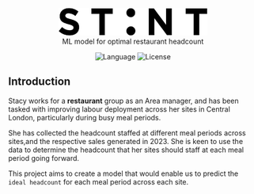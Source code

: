 
<!-- README file in MD for the Stint Optimal Headcount Model-->
<a name="readme-top"></a>
<!--
*** Attribution and thanks: README template adapted from Othneil Drew's example, available at:
*** https://github.com/othneildrew/Best-README-Template
-->

<!-- PROJECT LOGO -->
<p align="center">
  <img src="./img/stint_logo.png" style="width: 300px"/>
  <br>
  ML model for optimal restaurant headcount
</p>


<!-- SHIELDS FOR REPO -->
<p align="center">
    <a>
        <img src="https://img.shields.io/badge/language-Python-green"
            alt="Language"></a>
    <a>
        <img src="https://img.shields.io/badge/license-CC_NC-red"
            alt="License"></a>
</p>

## Introduction
Stacy works for a **restaurant** group as an Area manager, and has been tasked
with improving labour deployment across her sites in Central London, particularly during busy meal periods.

She has collected the headcount staffed at different meal periods across sites,and the respective sales generated in 2023. She is keen to use the data to determine the headcount that her sites should staff at each meal period going forward.

This project aims to create a model that would enable us to predict the ``ideal headcount`` for each meal period across each site.
